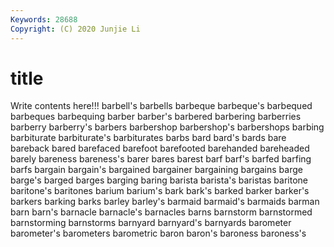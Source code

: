 ```yaml
---
Keywords: 28688
Copyright: (C) 2020 Junjie Li
---
```


# title

Write contents here!!!
barbell's 
barbells 
barbeque 
barbeque's 
barbequed 
barbeques 
barbequing
barber 
barber's 
barbered 
barbering 
barberries 
barberry 
barberry's 
barbers 
barbershop 
barbershop's
barbershops 
barbing 
barbiturate 
barbiturate's 
barbiturates 
barbs 
bard 
bard's 
bards 
bare
bareback 
bared 
barefaced 
barefoot 
barefooted 
barehanded 
bareheaded 
barely 
bareness 
bareness's
barer 
bares 
barest 
barf 
barf's 
barfed 
barfing 
barfs 
bargain 
bargain's
bargained 
bargainer 
bargaining 
bargains 
barge 
barge's 
barged 
barges 
barging 
baring
barista 
barista's 
baristas 
baritone 
baritone's 
baritones 
barium 
barium's 
bark 
bark's
barked 
barker 
barker's 
barkers 
barking 
barks 
barley 
barley's 
barmaid 
barmaid's
barmaids 
barman 
barn 
barn's 
barnacle 
barnacle's 
barnacles 
barns 
barnstorm 
barnstormed
barnstorming 
barnstorms 
barnyard 
barnyard's 
barnyards 
barometer 
barometer's 
barometers 
barometric 
baron
baron's 
baroness 
baroness's 
